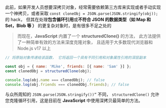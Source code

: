 此前，如果开发人员想要深拷贝对象，经常需要依赖第三方库来实现或者手动实现一个神拷贝，或者采取 `const cloneObj = JSON.parse(JSON.stringify(obj));` 的 hack， 但其在处理**包含循环引用**或**不符合 JSON 的数据类型（如 Map 和 Set，Blob 等 ）** 的更复杂对象时，是有很多不足之处的

> 而现在，**JavaScript** 内置了一个 **structuredClone()** 的方法， 此方法提供了一种简单有效的方法来深度克隆对象， 且适用于大多数现代浏览器和 Node.js v17 以上

```js
// 将原始对象传递给该函数， 它将返回一个具有不同引用和对象属性引用的深层副本

const obj = { name: 'Mike', friends: [{ name: 'Sam' }] };
const clonedObj = structuredClone(obj);

console.log(obj.name === clonedObj); // false
console.log(obj.friends === clonedObj.friends); // false
```

与众所周知的 `JSON.parse(JSON.stringify())”` 不同， `structuredClone()` 允许您克隆循环引用，这是目前在 **JavaScript** 中使用深拷贝最简单的方法。